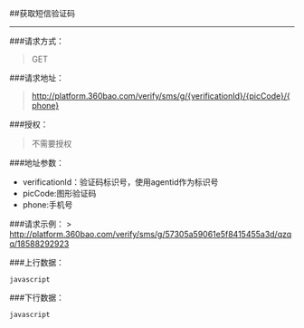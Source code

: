 ##获取短信验证码

------------

###请求方式：
> GET

###请求地址：
> http://platform.360bao.com/verify/sms/g/{verificationId}/{picCode}/{phone}

###授权：
> 不需要授权

###地址参数：
> 
  * verificationId：验证码标识号，使用agentid作为标识号
  * picCode:图形验证码
  * phone:手机号
 
###请求示例：
    > http://platform.360bao.com/verify/sms/g/57305a59061e5f8415455a3d/qzqq/18588292923

###上行数据：
```
javascript
```
###下行数据：
```
javascript
```



